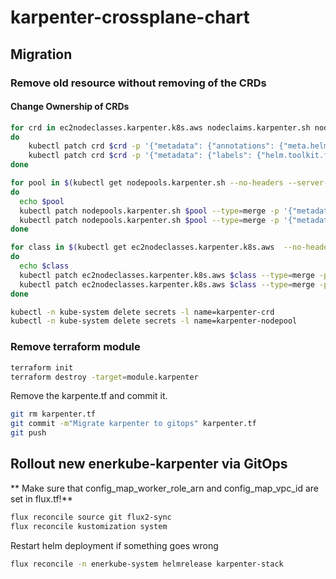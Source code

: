 # karpenter-crossplane-chart

## Migration

### Remove old resource without removing of the CRDs

#### Change Ownership of CRDs

```sh
for crd in ec2nodeclasses.karpenter.k8s.aws nodeclaims.karpenter.sh nodepools.karpenter.sh
do
    kubectl patch crd $crd -p '{"metadata": {"annotations": {"meta.helm.sh/release-name": "karpenter", "meta.helm.sh/release-namespace": "enerkube-system", "helm.sh/resource-policy": "keep"}}}'
    kubectl patch crd $crd -p '{"metadata": {"labels": {"helm.toolkit.fluxcd.io/name": "karpente-stack", "helm.toolkit.fluxcd.io/namespace": "enerkube-system"}}}'
done

for pool in $(kubectl get nodepools.karpenter.sh --no-headers --server-print=false |awk '{print $1}')
do
  echo $pool
  kubectl patch nodepools.karpenter.sh $pool --type=merge -p '{"metadata": {"annotations": {"meta.helm.sh/release-name": "karpenter", "meta.helm.sh/release-namespace": "enerkube-system", "helm.sh/resource-policy": "keep"}}}'
  kubectl patch nodepools.karpenter.sh $pool --type=merge -p '{"metadata": {"labels": {"helm.toolkit.fluxcd.io/name": "karpenter-stack", "helm.toolkit.fluxcd.io/namespace": "enerkube-system"}}}'
done

for class in $(kubectl get ec2nodeclasses.karpenter.k8s.aws  --no-headers --server-print=false |awk '{print $1}')
do
  echo $class
  kubectl patch ec2nodeclasses.karpenter.k8s.aws $class --type=merge -p '{"metadata": {"annotations": {"meta.helm.sh/release-name": "karpenter", "meta.helm.sh/release-namespace": "enerkube-system", "helm.sh/resource-policy": "keep"}}}'
  kubectl patch ec2nodeclasses.karpenter.k8s.aws $class --type=merge -p '{"metadata": {"labels": {"helm.toolkit.fluxcd.io/name": "karpenter-stack", "helm.toolkit.fluxcd.io/namespace": "enerkube-system"}}}'
done

kubectl -n kube-system delete secrets -l name=karpenter-crd
kubectl -n kube-system delete secrets -l name=karpenter-nodepool 
```

### Remove terraform module

```sh
terraform init
terraform destroy -target=module.karpenter
```

Remove the karpente.tf and commit it.

```sh
git rm karpenter.tf
git commit -m"Migrate karpenter to gitops" karpenter.tf
git push
```

## Rollout new enerkube-karpenter via GitOps

** Make sure that config_map_worker_role_arn and config_map_vpc_id are set in flux.tf!**

```sh
flux reconcile source git flux2-sync
flux reconcile kustomization system
```

Restart helm deployment if something goes wrong

```sh
flux reconcile -n enerkube-system helmrelease karpenter-stack
```
